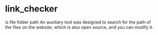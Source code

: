 # link_checker
is file folder path An auxiliary tool was designed to search for the path of the files on the website, which is also open source, and you can modify it.
